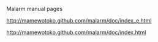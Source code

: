 Malarm manual pages

http://mamewotoko.github.com/malarm/doc/index_e.html

http://mamewotoko.github.com/malarm/doc/index.html

